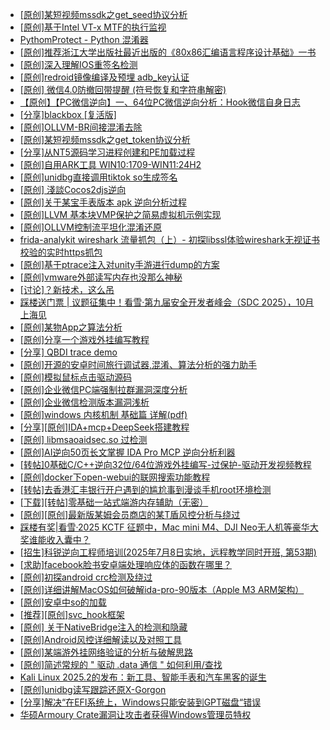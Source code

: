 + [[原创]某短视频mssdk之get_seed协议分析](https://bbs.kanxue.com/thread-287288.htm)
+ [[原创]基于Intel VT-x MTF的执行监视](https://bbs.kanxue.com/thread-287146.htm)
+ [PythomProtect - Python 混淆器](https://bbs.kanxue.com/thread-285032.htm)
+ [[原创]推荐浙江大学出版社最近出版的《80x86汇编语言程序设计基础》一书](https://bbs.kanxue.com/thread-286774.htm)
+ [[原创]深入理解IOS重签名检测](https://bbs.kanxue.com/thread-287185.htm)
+ [[原创]redroid镜像编译及预埋 adb_key认证](https://bbs.kanxue.com/thread-287127.htm)
+ [[原创] 微信4.0防撤回带提醒 (符号恢复和字符串解密)](https://bbs.kanxue.com/thread-286611.htm)
+ [【原创】【PC微信逆向】一、64位PC微信逆向分析：Hook微信自身日志](https://bbs.kanxue.com/thread-287010.htm)
+ [[分享]blackbox [复活版]](https://bbs.kanxue.com/thread-286308.htm)
+ [[原创]OLLVM-BR间接混淆去除](https://bbs.kanxue.com/thread-287262.htm)
+ [[原创]某短视频mssdk之get_token协议分析](https://bbs.kanxue.com/thread-287008.htm)
+ [[分享]从NT5源码学习进程创建和PE加载过程](https://bbs.kanxue.com/thread-287290.htm)
+ [[原创]自用ARK工具 WIN10:1709-WIN11:24H2](https://bbs.kanxue.com/thread-286026.htm)
+ [[原创]unidbg直接调用tiktok so生成签名](https://bbs.kanxue.com/thread-285623.htm)
+ [[原创] 淺談Cocos2djs逆向](https://bbs.kanxue.com/thread-283299.htm)
+ [[原创]关于某宝手表版本 apk 逆向分析过程](https://bbs.kanxue.com/thread-287025.htm)
+ [[原创]LLVM 基本块VMP保护之简易虚拟机示例实现](https://bbs.kanxue.com/thread-287259.htm)
+ [[原创]OLLVM控制流平坦化混淆还原](https://bbs.kanxue.com/thread-286151.htm)
+ [frida-analykit   wireshark 流量抓包（上）- 初探libssl体验wireshark无视证书校验的实时https抓包](https://bbs.kanxue.com/thread-286510.htm)
+ [[原创]基于ptrace注入对unity手游进行dump的方案](https://bbs.kanxue.com/thread-286222.htm)
+ [[原创]vmware外部读写内存也没那么神秘](https://bbs.kanxue.com/thread-284956.htm)
+ [[讨论]？新技术，这么吊](https://bbs.kanxue.com/thread-287291.htm)
+ [踩楼送门票 | 议题征集中！看雪·第九届安全开发者峰会（SDC 2025），10月上海见](https://bbs.kanxue.com/thread-285672.htm)
+ [[原创]某物App之算法分析](https://bbs.kanxue.com/thread-287289.htm)
+ [[原创]分享一个游戏外挂编写教程](https://bbs.kanxue.com/thread-286912.htm)
+ [[分享] QBDI trace demo](https://bbs.kanxue.com/thread-285857.htm)
+ [[原创]开源的安卓时间旅行调试器,混淆、算法分析的强力助手](https://bbs.kanxue.com/thread-286457.htm)
+ [[原创]模拟鼠标点击驱动源码](https://bbs.kanxue.com/thread-286960.htm)
+ [[原创]企业微信PC端强制拉群漏洞深度分析](https://bbs.kanxue.com/thread-286616.htm)
+ [[原创]企业微信检测版本漏洞浅析](https://bbs.kanxue.com/thread-284796.htm)
+ [[原创]windows 内核机制 基础篇 详解(pdf)](https://bbs.kanxue.com/thread-273423.htm)
+ [[分享][原创]IDA+mcp+DeepSeek搭建教程](https://bbs.kanxue.com/thread-286817.htm)
+ [[原创] libmsaoaidsec.so 过检测](https://bbs.kanxue.com/thread-287058.htm)
+ [[原创]AI逆向50页长文掌握 IDA Pro MCP 逆向分析利器](https://bbs.kanxue.com/thread-286813.htm)
+ [[转帖]0基础C/C++逆向32位/64位游戏外挂编写-过保护-驱动开发视频教程](https://bbs.kanxue.com/thread-286955.htm)
+ [[原创]docker下open-webui的联网搜索功能教程](https://bbs.kanxue.com/thread-287294.htm)
+ [[转帖]去香港汇丰银行开户遇到的尴尬事到漫谈手机root环境检测](https://bbs.kanxue.com/thread-285754.htm)
+ [[下载][转帖]零基础一站式端游内存辅助（无密）](https://bbs.kanxue.com/thread-287049.htm)
+ [[原创][原创]最新版某姆会员商店的某T盾风控分析与绕过](https://bbs.kanxue.com/thread-286243.htm)
+ [踩楼有奖|看雪·2025 KCTF 征题中，Mac mini M4、DJI Neo无人机等豪华大奖谁能收入囊中？](https://bbs.kanxue.com/thread-286311.htm)
+ [[招生]科锐逆向工程师培训(2025年7月8日实地，远程教学同时开班, 第53期)](https://bbs.kanxue.com/thread-51839.htm)
+ [[求助]facebook脸书安卓端处理响应体的函数在哪里？](https://bbs.kanxue.com/thread-283610.htm)
+ [[原创]初探android crc检测及绕过](https://bbs.kanxue.com/thread-285790.htm)
+ [[原创]详细讲解MacOS如何破解ida-pro-90版本（Apple M3 ARM架构）](https://bbs.kanxue.com/thread-282846.htm)
+ [[原创]安卓中so的加载](https://bbs.kanxue.com/thread-286004.htm)
+ [[推荐][原创]svc_hook框架](https://bbs.kanxue.com/thread-284713.htm)
+ [[原创] 关于NativeBridge注入的检测和隐藏](https://bbs.kanxue.com/thread-286536.htm)
+ [[原创]Android风控详细解读以及对照工具](https://bbs.kanxue.com/thread-286120.htm)
+ [[原创]某端游外挂网络验证的分析与破解思路](https://bbs.kanxue.com/thread-286748.htm)
+ [[原创]简述常规的 " 驱动 .data 通信 " 如何利用/查找](https://bbs.kanxue.com/thread-285348.htm)
+ [Kali Linux 2025.2的发布：新工具、智能手表和汽车黑客的诞生](https://bbs.kanxue.com/thread-287296.htm)
+ [[原创]unidbg读写跟踪还原X-Gorgon](https://bbs.kanxue.com/thread-285586.htm)
+ [[分享]解决“在EFI系统上，Windows只能安装到GPT磁盘“错误](https://bbs.kanxue.com/thread-287299.htm)
+ [华硕Armoury Crate漏洞让攻击者获得Windows管理员特权](https://bbs.kanxue.com/thread-287297.htm)
